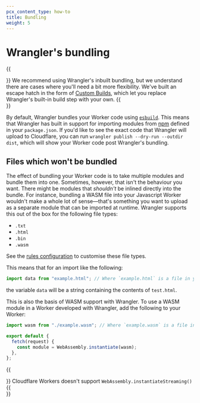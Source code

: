 ```yaml
---
pcx_content_type: how-to
title: Bundling
weight: 5
---
```


# Wrangler's bundling

{{<Aside type="note">}}
We recommend using Wrangler's inbuilt bundling, but we understand there are cases where you'll need a bit more flexibility. We've built an escape hatch in the form of [Custom Builds](/workers/wrangler/custom-builds/), which let you replace Wrangler's built-in build step with your own.
{{</Aside>}}

By default, Wrangler bundles your Worker code using [`esbuild`](https://esbuild.github.io/). This means that Wrangler has built in support for importing modules from [npm](https://www.npmjs.com/) defined in your `package.json`. If you'd like to see the exact code that Wrangler will upload to Cloudflare, you can run `wrangler publish --dry-run --outdir dist`, which will show your Worker code post Wrangler's bundling.

## Files which won't be bundled

The effect of bundling your Worker code is to take multiple modules and bundle them into one. Sometimes, however, that isn't the behaviour you want. There might be modules that _shouldn't_ be inlined directly into the bundle. For instance, bundling a WASM file into your Javascript Worker wouldn't make a whole lot of sense—that's something you want to upload as a separate module that can be imported at runtime. Wrangler supports this out of the box for the following file types:

- `.txt`
- `.html`
- `.bin`
- `.wasm`

See the [rules configuration](/workers/wrangler/configuration/#bundling) to customise these file types.

This means that for an import like the following:

```js
import data from "example.html"; // Where `example.html` is a file in your local directory
```

the variable `data` will be a string containing the contents of `test.html`.

This is also the basis of WASM support with Wrangler. To use a WASM module in a Worker developed with Wrangler, add the following to your Worker:

```js
import wasm from "./example.wasm"; // Where `example.wasm` is a file in your local directory

export default {
  fetch(request) {
    const module = WebAssembly.instantiate(wasm);
  },
};
```

{{<Aside type="warning">}}
Cloudflare Workers doesn't support `WebAssembly.instantiateStreaming()`
{{</Aside>}}
